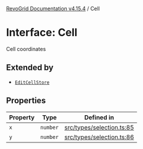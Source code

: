 [RevoGrid Documentation v4.15.4](README.md) / Cell

# Interface: Cell

Cell coordinates

## Extended by

- [`EditCellStore`](Interface.EditCellStore.md)

## Properties

| Property | Type | Defined in |
| ------ | ------ | ------ |
| `x` | `number` | [src/types/selection.ts:85](https://github.com/revolist/revogrid/blob/1645225511bdf49c1a62fd26a91ac5b7e1558fd9/src/types/selection.ts#L85) |
| `y` | `number` | [src/types/selection.ts:86](https://github.com/revolist/revogrid/blob/1645225511bdf49c1a62fd26a91ac5b7e1558fd9/src/types/selection.ts#L86) |
